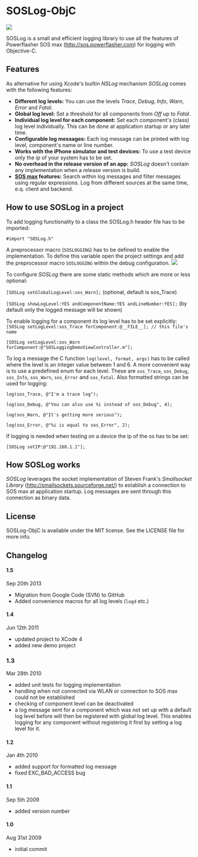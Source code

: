 SOSLog-ObjC
===========

<img src="https://raw.github.com/testzugang/soslog-objc/master/assets/sos_logging_objc1.jpg"/>

SOSLog is a small and efficient logging library to use all the features of Powerflasher SOS max (http://sos.powerflasher.com) for logging with Objective-C.


## Features

As alternative for using Xcode's builtin _NSLog_ mechanism _SOSLog_ comes with the following features:
  * **Different log levels:**
  You can use the levels _Trace_, _Debug_, _Info_, _Warn_, _Error_ and _Fatal_.
  * **Global log level:**
  Set a threshold for all components from _Off_ up to _Fatal_.
  * **Individual log level for each component:**
  Set each component's (class) log level individually. This can be done at application startup or any later time.
  * **Configurable log messages:**
  Each log message can be printed with log level, component's name or line number.
  * **Works with the iPhone simulator and test devices:**
  To use a test device only the ip of your system has to be set.
  * **No overhead in the release version of an app:**
  _SOSLog_ doesn't contain any implementation when a release version is build.
  * **<a href="http://sos.powerflasher.com">SOS max</a> features:**
  Search within log messages and filter messages using regular expressions. Log from different sources at the same time, e.q. client and backend.

## How to use SOSLog in a project

To add logging functionality to a class the SOSLog.h header file has to be imported:

  `#import "SOSLog.h"`

A preprocessor macro (`SOSLOGGING`) has to be defined to enable the implementation. To define this variable open the project settings and add the preprocessor macro `SOSLOGGING` within the debug configuration.
<img src="https://raw.github.com/testzugang/soslog-objc/master/assets/SOSLog%20preprocessor%20setting%20XCode%204.png"/>

To configure _SOSLog_ there are some static methods which are more or less optional:

  `[SOSLog setGlobalLogLevel:sos_Warn];` (optional, default is sos_Trace)

  `[SOSLog showLogLevel:YES andComponentName:YES andLineNumber:YES];` (by default only the logged message will be shown)

To enable logging for a component its log level has to be set explicitly:
  `[SOSLog setLogLevel:sos_Trace forComponent:@__FILE__]; // this file's name`

  `[SOSLog setLogLevel:sos_Warn forComponent:@"SOSLoggingDemoViewController.m"];`

To log a message the C function `log(level, format, args)` has to be called where the level is an integer value between 1 and 6. A more convenient way is to use a predefined enum for each level. These are `sos_Trace`, `sos_Debug`, `sos_Info`, `sos_Warn`, `sos_Error` and `sos_Fatal`. Also formatted strings can be used for logging:

  `log(sos_Trace, @"I'm a trace log");`

  `log(sos_Debug, @"You can also use %i instead of sos_Debug", 4);`

  `log(sos_Warn, @"It's getting more serious");`

  `log(sos_Error, @"%i is equal to sos_Error", 2);`

If logging is needed when testing on a device the ip of the os has to be set:

  `[SOSLog setIP:@"192.168.1.1"];`

## How SOSLog works

_SOSLog_ leverages the socket implementation of Steven Frank's _Smallsocket Library_ (http://smallsockets.sourceforge.net/) to establish a connection to SOS max at application startup. Log messages are sent through this connection as binary data.


## License

SOSLog-ObjC is available under the MIT license. See the LICENSE file for more info.

## Changelog

#### 1.5
Sep 20th 2013
* Migration from Google Code (SVN) to GitHub
* Added convenience macros for all log levels (`logd` etc.)

#### 1.4
Jun 12th 2011
 * updated project to XCode 4
 * added new demo project

### 1.3
Mar 28th 2010
 * added unit tests for logging implementation
 * handling when not connected via WLAN or connection to SOS max could not be established
 * checking of component level can be deactivated
 * a log message sent for a component which was not set up with a default log level before will then be registered with global log level. This enables logging for any component without registering it first by setting a log level for it.

#### 1.2
Jan 4th 2010
 * added support for formatted log message
 * fixed EXC_BAD_ACCESS bug

#### 1.1
Sep 5th 2009
 * added version number

#### 1.0
Aug 31st 2009
 * initial commit
